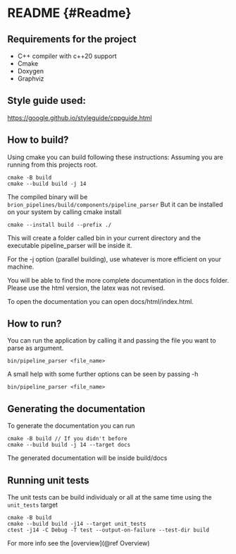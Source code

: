 # README {#Readme}
## Requirements for the project

- C++ compiler with c++20 support
- Cmake
- Doxygen
- Graphviz

## Style guide used:
https://google.github.io/styleguide/cppguide.html

## How to build?

Using cmake you can build following these instructions:
Assuming you are running from this projects root.
```
cmake -B build
cmake --build build -j 14
```

The compiled binary will be `brion_pipelines/build/components/pipeline_parser`
But it can be installed on your system by calling cmake install
```
cmake --install build --prefix ./
```
This will create a folder called bin in your current directory and the executable pipeline_parser will be inside it.

For the -j option (parallel building), use whatever is more efficient on your machine. 

You will be able to find the more complete documentation in the docs folder. Please use the html version, the latex was not revised.

To open the documentation you can open docs/html/index.html.

## How to run?

You can run the application by calling it and passing the file you want to parse as argument.
```
bin/pipeline_parser <file_name>
```

A small help with some further options can be seen by passing -h
```
bin/pipeline_parser <file_name>
```

## Generating the documentation
To generate the documentation you can run
```
cmake -B build // If you didn't before
cmake --build build -j 14 --target docs
```

The generated documentation will be inside build/docs

## Running unit tests

The unit tests can be build individualy or all at the same time using the `unit_tests` target
```
cmake -B build
cmake --build build -j14 --target unit_tests
ctest -j14 -C Debug -T test --output-on-failure --test-dir build
```

For more info see the [overview](@ref Overview)